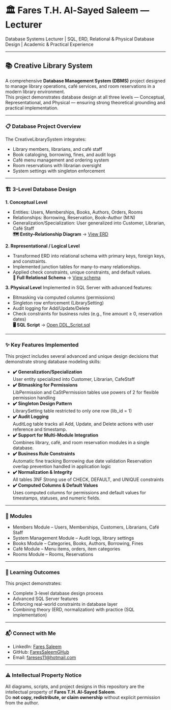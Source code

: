 # 🏛️ Fares T.H. Al-Sayed Saleem — Lecturer
Database Systems Lecturer | SQL, ERD, Relational & Physical Database Design | Academic & Practical Experience

---

## 📚 Creative Library System
A comprehensive **Database Management System (DBMS)** project designed to manage library operations, café services, and room reservations in a modern library environment.<br>
This project demonstrates database design at all three levels — Conceptual, Representational, and Physical — ensuring strong theoretical grounding and practical implementation.

---

### 📋 Database Project Overview
The CreativeLibrarySystem integrates:<br>
- Library members, librarians, and café staff
- Book cataloging, borrowing, fines, and audit logs
- Café menu management and ordering system
- Room reservations with librarian oversight
- System settings with singleton enforcement

---

### 🏗️ 3-Level Database Design
 **1. Conceptual Level**
- Entities: Users, Memberships, Books, Authors, Orders, Rooms<br>
- Relationships: Borrowing, Reservation, Book–Author (M:N)<br>
- Generalization/Specialization: User generalized into Customer, Librarian, Café Staff<br>
**🗺️ Entity–Relationship Diagram** → [View ERD](./Concceputal-Data-Model/ERD.png)

**2. Representational / Logical Level**
- Transformed ERD into relational schema with primary keys, foreign keys, and constraints.<br>
- Implemented junction tables for many-to-many relationships.<br>
- Applied check constraints, unique constraints, and default values.<br>
**📐 Full Relational Schema** → [View schema](./Representational-Data-Model/Relational_Schema_Notaion.txt)

**3. Physical Level**
Implemented in SQL Server with advanced features:<br>
- Bitmasking via computed columns (permissions)<br>
- Singleton row enforcement (LibrarySetting)<br>
- Audit logging for Add/Update/Delete<br>
- Check constraints for business rules (e.g., fine amount ≥ 0, reservation dates)<br>
**🖥️ SQL Script** → [Open DDL_Script.sql](./Physical-Data-Model/DDL_Script.sql)

---

### ✨ Key Features Implemented
This project includes several advanced and unique design decisions that demonstrate strong database modeling skills:
- **✔️ Generalization/Specialization**<br>
  User entity specialized into Customer, Librarian, CafeStaff
- **✔️ Bitmasking for Permissions**<br>
  LibPermission and CaStPermission tables use powers of 2 for flexible permission handling
- **✔️ Singleton Design Pattern**<br>
  LibrarySetting table restricted to only one row (lib_id = 1)
- **✔️ Audit Logging**<br>
  AuditLog table tracks all Add, Update, and Delete actions with user reference and timestamp.
- **✔️ Support for Multi-Module Integration**<br>
  Combines library, café, and room reservation modules in a single database.
- **✔️ Business Rule Constraints**<br>
  Automatic fine tracking
  Borrowing due date validation
  Reservation overlap prevention handled in application logic
- **✔️ Normalization & Integrity**<br>
  All tables 3NF
  Strong use of CHECK, DEFAULT, and UNIQUE constraints
- **✔️ Computed Columns & Default Values**<br>
  Uses computed columns for permissions and default values for timestamps, statuses, and numeric fields.

---

### 📂 Modules
- Members Module – Users, Memberships, Customers, Librarians, Café Staff
- System Management Module – Audit logs, library settings
- Books Module – Categories, Books, Authors, Borrowing, Fines
- Café Module – Menu items, orders, item categories
- Rooms Module – Rooms, Reservations

---

### 📖 Learning Outcomes
This project demonstrates:
- Complete 3-level database design process
- Advanced SQL Server features
- Enforcing real-world constraints in database layer
- Combining theory (ERD, normalization) with practice (SQL implementation)

---

### 📬 Connect with Me
- LinkedIn: [Fares Saleem](https://www.linkedin.com/in/fares-saleem-1578a8361/)  
- GitHub: [FaresSaleemGHub](https://github.com/FaresSaleemGHub)  
- Email: fareses11@hotmail.com

---

### ⚠️ Intellectual Property Notice<br>
All diagrams, scripts, and project designs in this repository are the intellectual property of **Fares T.H. Al-Sayed Saleem**.  
Do **not copy, redistribute, or claim ownership** without explicit permission from the author.
